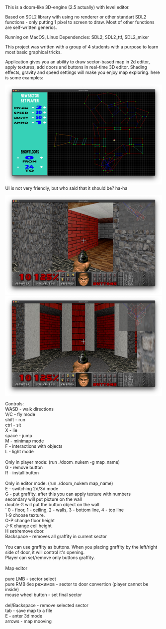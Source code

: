 This is a doom-like 3D-engine (2.5 actually) with level editor.

Based on SDL2 library with using no renderer or other standart SDL2 functions - only putting 1 pixel to screen to draw. Most of other functions are self-written 
generics.

Running on MacOS, Linux
Dependencies: SDL2, SDL2_ttf, SDL2_mixer

This project was written with a group of 4 students with a purpose to learn most basic graphical tricks.

Application gives you an ability to draw sector-based map in 2d editor, apply textures, add doors and buttons in real-time 3D editor. 
Shading effects, gravity and speed settings will make you enjoy map exploring.
here is some examples:

![HALL](https://github.com/bioidiad/doom_nukem/raw/master/editor.png)
UI is not very friendly, but who said that it should be? ha-ha 

![HALL](https://github.com/bioidiad/doom_nukem/raw/master/room.png)
![HALL](https://github.com/bioidiad/doom_nukem/raw/master/hall.png)

Controls:</br>
WASD	-	walk directions</br>
V/C		-	fly mode</br>
shift	-	run</br>
ctrl	-	sit</br>
X			- lie</br>
space	- jump</br>
M			- minimap mode</br>
F			- interactions with objects</br>
L			- light mode</br>
</br>
Only in player mode: (run ./doom_nukem -g map_name)</br>
G			- remove button</br>
R			- install button</br>
</br>
Only in editor mode: (run ./doom_nukem map_name)</br>
E			- switching 2d/3d mode</br>
G			- put graffity. after this you can apply texture with numbers</br>
              secondary will put picture on the wall</br>
              double G will put the button object on the wall</br>
\`			0 - floor, 1 - ceiling, 2 - walls, 3 - bottom line, 4 - top line</br>
1-9			choose texture.</br>
O-P			change floor height</br>
J-K			change ceil height</br>
H           set/remove door.</br>
Backspace	- removes all graffity in current sector</br>
</br>
You can use graffity as buttons. When you placing graffity by the left/right side of door, it will control it's opening.</br>
Player can set/remove only buttons graffity.</br>
</br>
Map editor</br>
</br>
pure LMB - sector select</br>
pure RMB без режимов - sector to door convertion (player cannot be inside)</br>
mouse wheel button - set final sector</br>
</br>
del/Backspace - remove selected sector</br>
tab - save map to a file</br>
Е - anter 3d mode</br>
arrows - map mooving</br>
